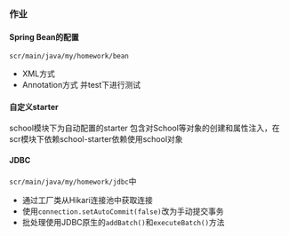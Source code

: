 ### 作业

#### Spring Bean的配置
`scr/main/java/my/homework/bean`
- XML方式
- Annotation方式
并test下进行测试

#### 自定义starter
school模块下为自动配置的starter
包含对School等对象的创建和属性注入，在scr模块下依赖school-starter依赖使用school对象


#### JDBC 
`scr/main/java/my/homework/jdbc`中
- 通过工厂类从Hikari连接池中获取连接
- 使用`connection.setAutoCommit(false)`改为手动提交事务
- 批处理使用JDBC原生的`addBatch()`和`executeBatch()`方法
